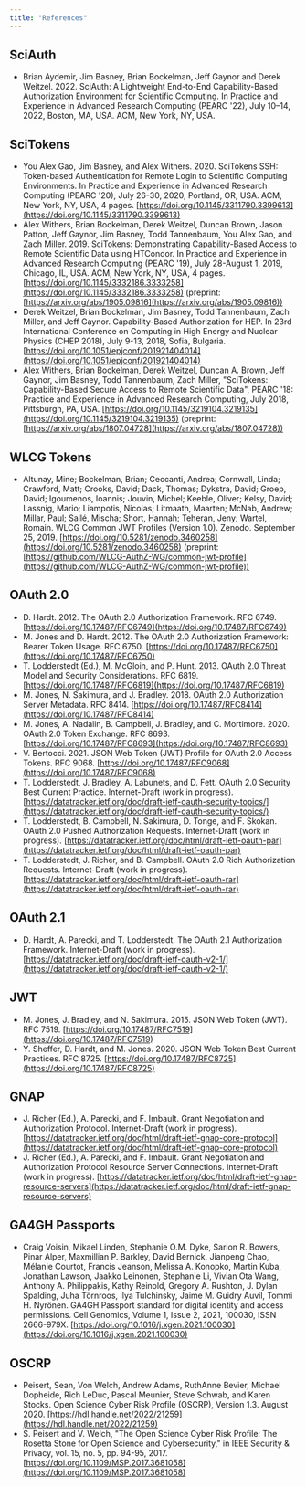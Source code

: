 ```yaml
---
title: "References"
---
```


SciAuth
-------
* Brian Aydemir, Jim Basney, Brian Bockelman, Jeff Gaynor and Derek Weitzel. 2022. SciAuth: A Lightweight End-to-End Capability-Based Authorization Environment for Scientific Computing. In Practice and Experience in Advanced Research Computing (PEARC '22), July 10–14, 2022, Boston, MA, USA. ACM, New York, NY, USA.

SciTokens
---------
* You Alex Gao, Jim Basney, and Alex Withers. 2020. SciTokens SSH: Token-based Authentication for Remote Login to Scientific Computing Environments. In Practice and Experience in Advanced Research Computing (PEARC '20), July 26-30, 2020, Portland, OR, USA. ACM, New York, NY, USA, 4 pages. [https://doi.org/10.1145/3311790.3399613](https://doi.org/10.1145/3311790.3399613)
* Alex Withers, Brian Bockelman, Derek Weitzel, Duncan Brown, Jason Patton, Jeff Gaynor, Jim Basney, Todd Tannenbaum, You Alex Gao, and Zach Miller. 2019. SciTokens: Demonstrating Capability-Based Access to Remote Scientific Data using HTCondor. In Practice and Experience in Advanced Research Computing (PEARC '19), July 28-August 1, 2019, Chicago, IL, USA. ACM, New York, NY, USA, 4 pages. [https://doi.org/10.1145/3332186.3333258](https://doi.org/10.1145/3332186.3333258) (preprint: [https://arxiv.org/abs/1905.09816](https://arxiv.org/abs/1905.09816))
* Derek Weitzel, Brian Bockelman, Jim Basney, Todd Tannenbaum, Zach Miller, and Jeff Gaynor. Capability-Based Authorization for HEP. In 23rd International Conference on Computing in High Energy and Nuclear Physics (CHEP 2018), July 9-13, 2018, Sofia, Bulgaria. [https://doi.org/10.1051/epjconf/201921404014](https://doi.org/10.1051/epjconf/201921404014)
* Alex Withers, Brian Bockelman, Derek Weitzel, Duncan A. Brown, Jeff Gaynor, Jim Basney, Todd Tannenbaum, Zach Miller, "SciTokens: Capability-Based Secure Access to Remote Scientific Data", PEARC '18: Practice and Experience in Advanced Research Computing, July 2018, Pittsburgh, PA, USA. [https://doi.org/10.1145/3219104.3219135](https://doi.org/10.1145/3219104.3219135) (preprint: [https://arxiv.org/abs/1807.04728](https://arxiv.org/abs/1807.04728))

WLCG Tokens
-----------
* Altunay, Mine; Bockelman, Brian; Ceccanti, Andrea; Cornwall, Linda; Crawford, Matt; Crooks, David; Dack, Thomas; Dykstra, David; Groep, David; Igoumenos, Ioannis; Jouvin, Michel; Keeble, Oliver; Kelsy, David; Lassnig, Mario; Liampotis, Nicolas; Litmaath, Maarten; McNab, Andrew; Millar, Paul; Sallé, Mischa; Short, Hannah; Teheran, Jeny; Wartel, Romain. WLCG Common JWT Profiles (Version 1.0). Zenodo. September 25, 2019. [https://doi.org/10.5281/zenodo.3460258](https://doi.org/10.5281/zenodo.3460258) (preprint: [https://github.com/WLCG-AuthZ-WG/common-jwt-profile](https://github.com/WLCG-AuthZ-WG/common-jwt-profile))

OAuth 2.0
---------
* D. Hardt. 2012. The OAuth 2.0 Authorization Framework. RFC 6749. [https://doi.org/10.17487/RFC6749](https://doi.org/10.17487/RFC6749)
* M. Jones and D. Hardt. 2012. The OAuth 2.0 Authorization Framework: Bearer Token Usage. RFC 6750. [https://doi.org/10.17487/RFC6750](https://doi.org/10.17487/RFC6750)
 * T. Lodderstedt (Ed.), M. McGloin, and P. Hunt. 2013. OAuth 2.0 Threat Model and Security Considerations. RFC 6819. [https://doi.org/10.17487/RFC6819](https://doi.org/10.17487/RFC6819)
* M. Jones, N. Sakimura, and J. Bradley. 2018. OAuth 2.0 Authorization Server Metadata. RFC 8414. [https://doi.org/10.17487/RFC8414](https://doi.org/10.17487/RFC8414)
* M. Jones, A. Nadalin, B. Campbell, J. Bradley, and C. Mortimore. 2020. OAuth 2.0 Token Exchange. RFC 8693. [https://doi.org/10.17487/RFC8693](https://doi.org/10.17487/RFC8693)
* V. Bertocci. 2021. JSON Web Token (JWT) Profile for OAuth 2.0 Access Tokens. RFC 9068. [https://doi.org/10.17487/RFC9068](https://doi.org/10.17487/RFC9068)
* T. Lodderstedt, J. Bradley, A. Labunets, and D. Fett. OAuth 2.0 Security Best Current Practice. Internet-Draft (work in progress). [https://datatracker.ietf.org/doc/draft-ietf-oauth-security-topics/](https://datatracker.ietf.org/doc/draft-ietf-oauth-security-topics/)
* T. Lodderstedt, B. Campbell, N. Sakimura, D. Tonge, and F. Skokan. OAuth 2.0 Pushed Authorization Requests. Internet-Draft (work in progress). [https://datatracker.ietf.org/doc/html/draft-ietf-oauth-par](https://datatracker.ietf.org/doc/html/draft-ietf-oauth-par)
* T. Lodderstedt, J. Richer, and B. Campbell. OAuth 2.0 Rich Authorization Requests. Internet-Draft (work in progress). [https://datatracker.ietf.org/doc/html/draft-ietf-oauth-rar](https://datatracker.ietf.org/doc/html/draft-ietf-oauth-rar)

OAuth 2.1
---------
* D. Hardt, A. Parecki, and T. Lodderstedt. The OAuth 2.1 Authorization Framework. Internet-Draft (work in progress). [https://datatracker.ietf.org/doc/draft-ietf-oauth-v2-1/](https://datatracker.ietf.org/doc/draft-ietf-oauth-v2-1/)

JWT
---
* M. Jones, J. Bradley, and N. Sakimura. 2015. JSON Web Token (JWT). RFC 7519. [https://doi.org/10.17487/RFC7519](https://doi.org/10.17487/RFC7519)
* Y. Sheffer, D. Hardt, and M. Jones. 2020. JSON Web Token Best Current Practices. RFC 8725. [https://doi.org/10.17487/RFC8725](https://doi.org/10.17487/RFC8725)

GNAP
----
* J. Richer (Ed.), A. Parecki, and F. Imbault. Grant Negotiation and Authorization Protocol. Internet-Draft (work in progress). [https://datatracker.ietf.org/doc/html/draft-ietf-gnap-core-protocol](https://datatracker.ietf.org/doc/html/draft-ietf-gnap-core-protocol)
* J. Richer (Ed.), A. Parecki, and F. Imbault. Grant Negotiation and Authorization Protocol Resource Server Connections. Internet-Draft (work in progress). [https://datatracker.ietf.org/doc/html/draft-ietf-gnap-resource-servers](https://datatracker.ietf.org/doc/html/draft-ietf-gnap-resource-servers)

GA4GH Passports
---------------
* Craig Voisin, Mikael Linden, Stephanie O.M. Dyke, Sarion R. Bowers, Pinar Alper, Maxmillian P. Barkley, David Bernick, Jianpeng Chao, Mélanie Courtot, Francis Jeanson, Melissa A. Konopko, Martin Kuba, Jonathan Lawson, Jaakko Leinonen, Stephanie Li, Vivian Ota Wang, Anthony A. Philippakis, Kathy Reinold, Gregory A. Rushton, J. Dylan Spalding, Juha Törnroos, Ilya Tulchinsky, Jaime M. Guidry Auvil, Tommi H. Nyrönen. GA4GH Passport standard for digital identity and access permissions. Cell Genomics,
Volume 1, Issue 2, 2021, 100030, ISSN 2666-979X. [https://doi.org/10.1016/j.xgen.2021.100030](https://doi.org/10.1016/j.xgen.2021.100030)

OSCRP
-----
* Peisert, Sean, Von Welch, Andrew Adams, RuthAnne Bevier, Michael Dopheide, Rich LeDuc, Pascal Meunier, Steve Schwab, and Karen Stocks. Open Science Cyber Risk Profile (OSCRP), Version 1.3. August 2020. [https://hdl.handle.net/2022/21259](https://hdl.handle.net/2022/21259)
* S. Peisert and V. Welch, "The Open Science Cyber Risk Profile: The Rosetta Stone for Open Science and Cybersecurity," in IEEE Security & Privacy, vol. 15, no. 5, pp. 94-95, 2017. [https://doi.org/10.1109/MSP.2017.3681058](https://doi.org/10.1109/MSP.2017.3681058)
